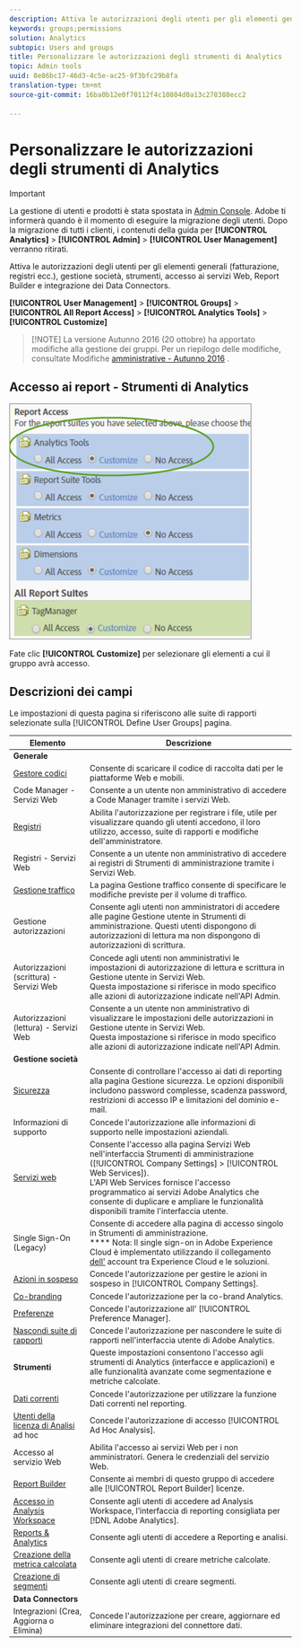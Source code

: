 ```yaml
---
description: Attiva le autorizzazioni degli utenti per gli elementi generali (fatturazione, registri ecc.), gestione società, strumenti, accesso ai servizi Web, Report Builder e integrazione dei Data Connectors.
keywords: groups;permissions
solution: Analytics
subtopic: Users and groups
title: Personalizzare le autorizzazioni degli strumenti di Analytics
topic: Admin tools
uuid: 8e86bc17-46d3-4c5e-ac25-9f3bfc29b8fa
translation-type: tm+mt
source-git-commit: 16ba0b12e0f70112f4c10804d0a13c278388ecc2

---
```



# Personalizzare le autorizzazioni degli strumenti di Analytics

>[!IMPORTANT]
>
>La gestione di utenti e prodotti è stata spostata in [Admin Console](https://helpx.adobe.com/enterprise/using/admin-console.html). Adobe ti informerà quando è il momento di eseguire la migrazione degli utenti. Dopo la migrazione di tutti i clienti, i contenuti della guida per **[!UICONTROL Analytics]** &gt; **[!UICONTROL Admin]** &gt; **[!UICONTROL User Management]** verranno ritirati.

Attiva le autorizzazioni degli utenti per gli elementi generali (fatturazione, registri ecc.), gestione società, strumenti, accesso ai servizi Web, Report Builder e integrazione dei Data Connectors.

**[!UICONTROL User Management]** &gt; **[!UICONTROL Groups]** &gt; **[!UICONTROL All Report Access]** &gt; **[!UICONTROL Analytics Tools]** &gt; **[!UICONTROL Customize]**

> [!NOTE] La versione Autunno 2016 (20 ottobre) ha apportato modifiche alla gestione dei gruppi. Per un riepilogo delle modifiche, consultate Modifiche [amministrative - Autunno 2016](/help/admin/user-management2/c-user-management/permissions-changes.md) .

## Accesso ai report - Strumenti di Analytics

![](assets/report-access-analytics-tools.png)

Fate clic **[!UICONTROL Customize]** per selezionare gli elementi a cui il gruppo avrà accesso.

## Descrizioni dei campi

Le impostazioni di questa pagina si riferiscono alle suite di rapporti selezionate sulla [!UICONTROL Define User Groups] pagina.

| Elemento | Descrizione |
|--- |--- |
| **Generale** |  |
| [Gestore codici](/help/admin/admin/code-manager-admin.md) | Consente di scaricare il codice di raccolta dati per le piattaforme Web e mobili. |
| Code Manager - Servizi Web | Consente a un utente non amministrativo di accedere a Code Manager tramite i servizi Web. |
| [Registri](/help/admin/admin/logs.md) | Abilita l'autorizzazione per registrare i file, utile per visualizzare quando gli utenti accedono, il loro utilizzo, accesso, suite di rapporti e modifiche dell'amministratore. |
| Registri - Servizi Web | Consente a un utente non amministrativo di accedere ai registri di Strumenti di amministrazione tramite i Servizi Web. |
| [Gestione traffico](/help/admin/c-traffic-management/traffic-management.md) | La pagina Gestione traffico consente di specificare le modifiche previste per il volume di traffico. |
| Gestione autorizzazioni | Consente agli utenti non amministratori di accedere alle pagine Gestione utente in Strumenti di amministrazione. Questi utenti dispongono di autorizzazioni di lettura ma non dispongono di autorizzazioni di scrittura. |
| Autorizzazioni (scrittura) - Servizi Web | Concede agli utenti non amministrativi le impostazioni di autorizzazione di lettura e scrittura in Gestione utente in Servizi Web.<br>Questa impostazione si riferisce in modo specifico alle azioni di autorizzazione indicate nell'API Admin. |
| Autorizzazioni (lettura) - Servizi Web | Consente a un utente non amministrativo di visualizzare le impostazioni delle autorizzazioni in Gestione utente in Servizi Web.<br>Questa impostazione si riferisce in modo specifico alle azioni di autorizzazione indicate nell'API Admin. |
| **Gestione società** |  |
| [Sicurezza](/help/admin/company/security-manager.md) | Consente di controllare l'accesso ai dati di reporting alla pagina Gestione sicurezza. Le opzioni disponibili includono password complesse, scadenza password, restrizioni di accesso IP e limitazioni del dominio e-mail. |
| Informazioni di supporto | Concede l'autorizzazione alle informazioni di supporto nelle impostazioni aziendali. |
| [Servizi web](/help/admin/company/web-services-admin.md) | Consente l'accesso alla pagina Servizi Web nell'interfaccia Strumenti di amministrazione ([!UICONTROL Company Settings] &gt; [!UICONTROL Web Services]).<br>L'API Web Services fornisce l'accesso programmatico ai servizi Adobe Analytics che consente di duplicare e ampliare le funzionalità disponibili tramite l'interfaccia utente. |
| Single Sign-On (Legacy) | Consente di accedere alla pagina di accesso singolo in Strumenti di amministrazione.<br>**** Nota: Il single sign-on in Adobe Experience Cloud è implementato utilizzando il collegamento [dell'](https://marketing.adobe.com/resources/help/en_US/mcloud/organizations.html) account tra Experience Cloud e le soluzioni. |
| [Azioni in sospeso](/help/admin/company/pending-actions-admin.md) | Concede l'autorizzazione per gestire le azioni in sospeso in [!UICONTROL Company Settings]. |
| [Co-branding](/help/admin/company/co-branding-admin.md) | Concede l'autorizzazione per la co-brand Analytics. |
| [Preferenze](/help/admin/admin/preferences-manager.md) | Concede l'autorizzazione all' [!UICONTROL Preference Manager]. |
| [Nascondi suite di rapporti](/help/admin/company/c-hide-report-suites.md) | Concede l'autorizzazione per nascondere le suite di rapporti nell'interfaccia utente di Adobe Analytics. |
| **Strumenti** | Queste impostazioni consentono l'accesso agli strumenti di Analytics (interfacce e applicazioni) e alle funzionalità avanzate come segmentazione e metriche calcolate. |
| [Dati correnti](https://marketing.adobe.com/resources/help/en_US/reference/data_latency.html) | Concede l'autorizzazione per utilizzare la funzione Dati correnti nel reporting. |
| [Utenti della licenza di Analisi](https://marketing.adobe.com/resources/help/en_US/dsc/) ad hoc | Concede l'autorizzazione di accesso [!UICONTROL Ad Hoc Analysis]. |
| Accesso al servizio Web | Abilita l'accesso ai servizi Web per i non amministratori. Genera le credenziali del servizio Web. |
| [Report Builder](https://marketing.adobe.com/resources/help/en_US/arb/setup.html) | Consente ai membri di questo gruppo di accedere alle [!UICONTROL Report Builder] licenze. |
| [Accesso in Analysis Workspace](https://marketing.adobe.com/resources/help/en_US/analytics/analysis-workspace/) | Consente agli utenti di accedere ad Analysis Workspace, l’interfaccia di reporting consigliata per [!DNL Adobe Analytics]. |
| [Reports &amp; Analytics](https://marketing.adobe.com/resources/help/en_US/sc/user/) | Consente agli utenti di accedere a Reporting e analisi. |
| [Creazione della metrica calcolata](https://marketing.adobe.com/resources/help/en_US/analytics/calcmetrics/) | Consente agli utenti di creare metriche calcolate. |
| [Creazione di segmenti](https://marketing.adobe.com/resources/help/en_US/analytics/segment/) | Consente agli utenti di creare segmenti. |
| **Data Connectors** |  |
| Integrazioni (Crea, Aggiorna o Elimina) | Concede l'autorizzazione per creare, aggiornare ed eliminare integrazioni del connettore dati. |
